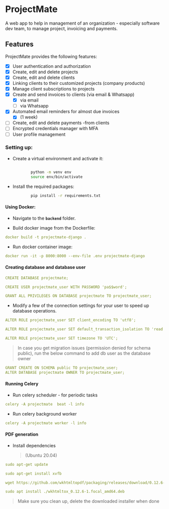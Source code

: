 # ProjectMate

A web app to help in management of an organization - especially software dev team, to manage project, invoicing and payments.

## Features

ProjectMate provides the following features:

- [x] User authentication and authorization
- [x] Create, edit and delete projects
- [x] Create, edit and delete clients
- [x] Linking clients to their customized projects (company products)
- [x] Manage client subscriptions to projects
- [x] Create and send invoices to clients (via email & Whatsapp)
  - [x] via email
  - [ ] via Whatsapp
- [x] Automated email reminders for almost due invoices
  - [x] (1 week)
- [ ] Create, edit and delete payments -from clients
- [ ] Encrypted credentials manager with MFA
- [ ] User profile management

### Setting up:

- Create a virtual environment and activate it:

  ```bash

          python -m venv env
          source env/bin/activate
  ```

- Install the required packages:
  ```bash
          pip install -r requirements.txt
  ```

#### Using Docker:

- Navigate to the **`backend`** folder.

- Build docker image from the Dockerfile:

```yaml
docker build -t projectmate-django .
```

- Run docker container image:

```yaml
docker run -it -p 8000:8000 --env-file .env projectmate-django
```

#### Creating database and database user

```yaml
CREATE DATABASE projectmate;

CREATE USER projectmate_user WITH PASSWORD 'pa$$word';

GRANT ALL PRIVILEGES ON DATABASE projectmate TO projectmate_user;
```

- Modify a few of the connection settings for your user to speed up database operations.

```yaml
ALTER ROLE projectmate_user SET client_encoding TO 'utf8';

ALTER ROLE projectmate_user SET default_transaction_isolation TO 'read committed';

ALTER ROLE projectmate_user SET timezone TO 'UTC';
```

> In case you get migration issues (permission denied for schema public), run the below command to add db user as the database owner

```yaml
GRANT CREATE ON SCHEMA public TO projectmate_user;
ALTER DATABASE projectmate OWNER TO projectmate_user;
```

#### Running Celery

- Run celery scheduler - for periodic tasks

```yaml
celery -A projectmate  beat -l info
```

- Run celery background worker

```yaml
celery -A projectmate worker -l info
```

#### PDF generation

- Install dependencies

  > (Ubuntu 20.04)

```yaml
sudo apt-get update

sudo apt-get install xvfb

wget https://github.com/wkhtmltopdf/packaging/releases/download/0.12.6-1/wkhtmltox_0.12.6-1.focal_amd64.deb

sudo apt install ./wkhtmltox_0.12.6-1.focal_amd64.deb
```

> Make sure you clean up, delete the downloaded installer when done
